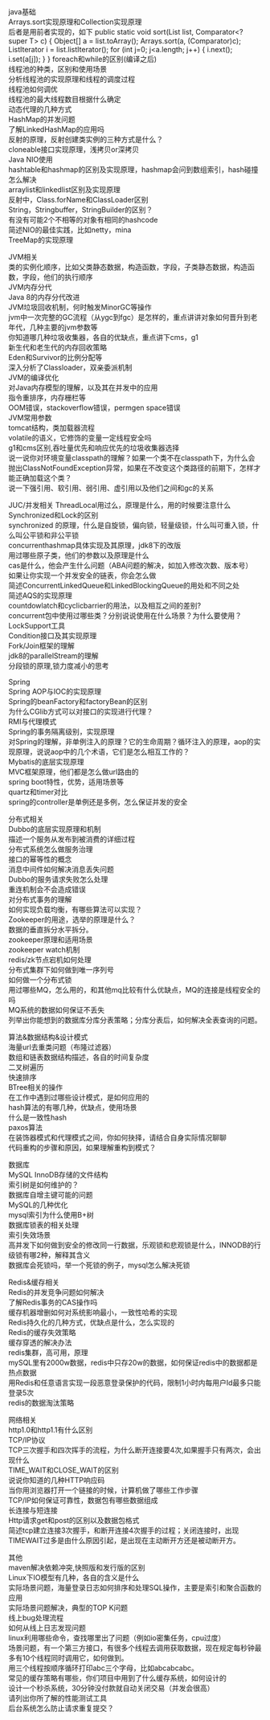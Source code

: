 java基础  
Arrays.sort实现原理和Collection实现原理  
后者是用前者实现的，如下
    public static <T> void sort(List<T> list, Comparator<? super T> c) {
        Object[] a = list.toArray();
        Arrays.sort(a, (Comparator)c);
        ListIterator i = list.listIterator();
        for (int j=0; j<a.length; j++) {
            i.next();
            i.set(a[j]);
        }
    }
foreach和while的区别(编译之后)  
线程池的种类，区别和使用场景  
分析线程池的实现原理和线程的调度过程  
线程池如何调优  
线程池的最大线程数目根据什么确定  
动态代理的几种方式  
HashMap的并发问题  
了解LinkedHashMap的应用吗  
反射的原理，反射创建类实例的三种方式是什么？  
cloneable接口实现原理，浅拷贝or深拷贝  
Java NIO使用  
hashtable和hashmap的区别及实现原理，hashmap会问到数组索引，hash碰撞怎么解决  
arraylist和linkedlist区别及实现原理  
反射中，Class.forName和ClassLoader区别  
String，Stringbuffer，StringBuilder的区别？  
有没有可能2个不相等的对象有相同的hashcode  
简述NIO的最佳实践，比如netty，mina  
TreeMap的实现原理  

JVM相关  
类的实例化顺序，比如父类静态数据，构造函数，字段，子类静态数据，构造函数，字段，他们的执行顺序  
JVM内存分代  
Java 8的内存分代改进  
JVM垃圾回收机制，何时触发MinorGC等操作  
jvm中一次完整的GC流程（从ygc到fgc）是怎样的，重点讲讲对象如何晋升到老年代，几种主要的jvm参数等  
你知道哪几种垃圾收集器，各自的优缺点，重点讲下cms，g1  
新生代和老生代的内存回收策略  
Eden和Survivor的比例分配等  
深入分析了Classloader，双亲委派机制  
JVM的编译优化  
对Java内存模型的理解，以及其在并发中的应用  
指令重排序，内存栅栏等  
OOM错误，stackoverflow错误，permgen space错误  
JVM常用参数  
tomcat结构，类加载器流程  
volatile的语义，它修饰的变量一定线程安全吗  
g1和cms区别,吞吐量优先和响应优先的垃圾收集器选择  
说一说你对环境变量classpath的理解？如果一个类不在classpath下，为什么会抛出ClassNotFoundException异常，如果在不改变这个类路径的前期下，怎样才能正确加载这个类？  
说一下强引用、软引用、弱引用、虚引用以及他们之间和gc的关系  

JUC/并发相关
ThreadLocal用过么，原理是什么，用的时候要注意什么  
Synchronized和Lock的区别  
synchronized 的原理，什么是自旋锁，偏向锁，轻量级锁，什么叫可重入锁，什么叫公平锁和非公平锁  
concurrenthashmap具体实现及其原理，jdk8下的改版  
用过哪些原子类，他们的参数以及原理是什么  
cas是什么，他会产生什么问题（ABA问题的解决，如加入修改次数、版本号）  
如果让你实现一个并发安全的链表，你会怎么做  
简述ConcurrentLinkedQueue和LinkedBlockingQueue的用处和不同之处  
简述AQS的实现原理  
countdowlatch和cyclicbarrier的用法，以及相互之间的差别?  
concurrent包中使用过哪些类？分别说说使用在什么场景？为什么要使用？  
LockSupport工具  
Condition接口及其实现原理  
Fork/Join框架的理解  
jdk8的parallelStream的理解  
分段锁的原理,锁力度减小的思考  

Spring  
Spring AOP与IOC的实现原理  
Spring的beanFactory和factoryBean的区别  
为什么CGlib方式可以对接口的实现进行代理？  
RMI与代理模式  
Spring的事务隔离级别，实现原理  
对Spring的理解，非单例注入的原理？它的生命周期？循环注入的原理，aop的实现原理，说说aop中的几个术语，它们是怎么相互工作的？  
Mybatis的底层实现原理  
MVC框架原理，他们都是怎么做url路由的  
spring boot特性，优势，适用场景等  
quartz和timer对比  
spring的controller是单例还是多例，怎么保证并发的安全  

分布式相关  
Dubbo的底层实现原理和机制  
描述一个服务从发布到被消费的详细过程  
分布式系统怎么做服务治理  
接口的幂等性的概念  
消息中间件如何解决消息丢失问题  
Dubbo的服务请求失败怎么处理  
重连机制会不会造成错误  
对分布式事务的理解  
如何实现负载均衡，有哪些算法可以实现？  
Zookeeper的用途，选举的原理是什么？  
数据的垂直拆分水平拆分。  
zookeeper原理和适用场景  
zookeeper watch机制  
redis/zk节点宕机如何处理  
分布式集群下如何做到唯一序列号  
如何做一个分布式锁  
用过哪些MQ，怎么用的，和其他mq比较有什么优缺点，MQ的连接是线程安全的吗  
MQ系统的数据如何保证不丢失  
列举出你能想到的数据库分库分表策略；分库分表后，如何解决全表查询的问题。  

算法&数据结构&设计模式  
海量url去重类问题（布隆过滤器）  
数组和链表数据结构描述，各自的时间复杂度  
二叉树遍历  
快速排序  
BTree相关的操作  
在工作中遇到过哪些设计模式，是如何应用的  
hash算法的有哪几种，优缺点，使用场景  
什么是一致性hash  
paxos算法  
在装饰器模式和代理模式之间，你如何抉择，请结合自身实际情况聊聊  
代码重构的步骤和原因，如果理解重构到模式？  

数据库  
MySQL InnoDB存储的文件结构  
索引树是如何维护的？  
数据库自增主键可能的问题  
MySQL的几种优化  
mysql索引为什么使用B+树  
数据库锁表的相关处理  
索引失效场景  
高并发下如何做到安全的修改同一行数据，乐观锁和悲观锁是什么，INNODB的行级锁有哪2种，解释其含义  
数据库会死锁吗，举一个死锁的例子，mysql怎么解决死锁  

Redis&缓存相关  
Redis的并发竞争问题如何解决  
了解Redis事务的CAS操作吗  
缓存机器增删如何对系统影响最小，一致性哈希的实现  
Redis持久化的几种方式，优缺点是什么，怎么实现的  
Redis的缓存失效策略  
缓存穿透的解决办法  
redis集群，高可用，原理  
mySQL里有2000w数据，redis中只存20w的数据，如何保证redis中的数据都是热点数据  
用Redis和任意语言实现一段恶意登录保护的代码，限制1小时内每用户Id最多只能登录5次  
redis的数据淘汰策略  

网络相关  
http1.0和http1.1有什么区别  
TCP/IP协议  
TCP三次握手和四次挥手的流程，为什么断开连接要4次,如果握手只有两次，会出现什么  
TIME_WAIT和CLOSE_WAIT的区别  
说说你知道的几种HTTP响应码  
当你用浏览器打开一个链接的时候，计算机做了哪些工作步骤  
TCP/IP如何保证可靠性，数据包有哪些数据组成  
长连接与短连接  
Http请求get和post的区别以及数据包格式  
简述tcp建立连接3次握手，和断开连接4次握手的过程；关闭连接时，出现TIMEWAIT过多是由什么原因引起，是出现在主动断开方还是被动断开方。  

其他  
maven解决依赖冲突,快照版和发行版的区别  
Linux下IO模型有几种，各自的含义是什么  
实际场景问题，海量登录日志如何排序和处理SQL操作，主要是索引和聚合函数的应用  
实际场景问题解决，典型的TOP K问题  
线上bug处理流程  
如何从线上日志发现问题  
linux利用哪些命令，查找哪里出了问题（例如io密集任务，cpu过度）  
场景问题，有一个第三方接口，有很多个线程去调用获取数据，现在规定每秒钟最多有10个线程同时调用它，如何做到。  
用三个线程按顺序循环打印abc三个字母，比如abcabcabc。  
常见的缓存策略有哪些，你们项目中用到了什么缓存系统，如何设计的  
设计一个秒杀系统，30分钟没付款就自动关闭交易（并发会很高）  
请列出你所了解的性能测试工具  
后台系统怎么防止请求重复提交？  
